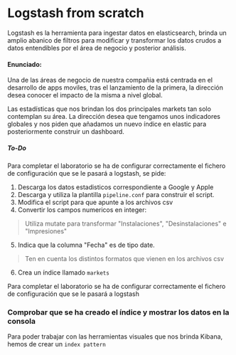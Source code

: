# Logstash from scratch

Logstash es la herramienta para ingestar datos en elasticsearch, brinda un amplio abanico de filtros para modificar y transformar los datos crudos a datos entendibles por el área de negocio y posterior análisis.

#### Enunciado:

Una de las áreas de negocio de nuestra compañia está centrada en el desarrollo de apps moviles, tras el lanzamiento de la primera, la dirección desea conocer el impacto de la misma a nivel global.

Las estadísticas que nos brindan los dos principales markets tan solo contemplan su área. La dirección desea que tengamos unos indicadores globales y nos piden que añadamos un nuevo índice en elastic para posteriormente construir un dashboard.

##### To-Do
Para completar el laboratorio se ha de configurar correctamente el fichero de configuración que se le pasará a logstash, se pide:

1. Descarga los datos estadisticos correspondiente a Google y Apple
2. Descarga y utiliza la plantilla `pipeline.conf` para construir el script. 
3. Modifica el script para que apunte a los archivos csv
4. Convertir los campos numericos en integer:
>Utiliza mutate para transformar "Instalaciones", "Desinstalaciones" e "Impresiones"

5. Indica que la columna "Fecha" es de tipo date.
>Ten en cuenta los distintos formatos que vienen en los archivos csv

6. Crea un índice llamado `markets`

Para completar el laboratorio se ha de configurar correctamente el fichero de configuración que se le pasará a logstash 

### Comprobar que se ha creado el índice y mostrar los datos en la consola 

Para poder trabajar con las herramientas visuales que nos brinda Kibana, hemos de crear un `index pattern`
